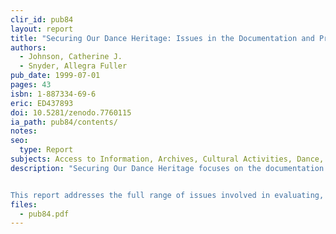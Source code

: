 ```yaml
---
clir_id: pub84
layout: report
title: "Securing Our Dance Heritage: Issues in the Documentation and Preservation of Dance"
authors: 
  - Johnson, Catherine J. 
  - Snyder, Allegra Fuller
pub_date: 1999-07-01
pages: 43
isbn: 1-887334-69-6
eric: ED437893
doi: 10.5281/zenodo.7760115
ia_path: pub84/contents/
notes:
seo:
  type: Report
subjects: Access to Information, Archives, Cultural Activities, Dance, Fine Arts, Information Sources, Information Storage, Preservation, Special Libraries, User Needs (Information)
description: "Securing Our Dance Heritage focuses on the documentation of, access to, and preservation of our dance heritage. It is coauthored by an eminent dance ethnologist and a leader in the field of dance librarianship. In the first chapter, Allegra Fuller Snyder discusses the cultural and intellectual value of dance and articulates what elements of dance should be recorded and made accessible so that scholars, performers, creators, and the public can grasp fully the rich history of human expression embodied in dance. In the following two chapters, Catherine Johnson explores the various strategies used for making those resources accessible and the problems we face in preserving the fragile media on which these often unique and valuable sources are recorded.


This report addresses the full range of issues involved in evaluating, documenting, preserving, and making accessible the history of dance. It will be of interest not only to members of the international dance community, but also to libraries and archives that house dance materials, many of which are dispersed throughout collections of sport, anthropology, and religion. It will also interest historians and funders of the performing arts, scientists, and scholars of all types, who will find in dance documentation rich new resources for investigating this uniquely expressive human activity, and, more broadly, the managers of research institutions that hold or are acquiring collections in nonprint form."
files:
  - pub84.pdf
---
```

